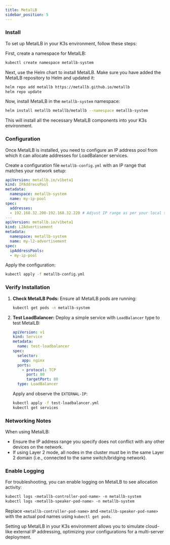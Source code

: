 ```yaml
---
title: MetalLB
sidebar_position: 5
---
```


### Install
To set up MetalLB in your K3s environment, follow these steps:

First, create a namespace for MetalLB:

```bash
kubectl create namespace metallb-system
```

Next, use the Helm chart to install MetalLB. Make sure you have added the MetalLB repository to Helm and updated it:

```bash
helm repo add metallb https://metallb.github.io/metallb
helm repo update
```

Now, install MetalLB in the `metallb-system` namespace:

```bash
helm install metallb metallb/metallb --namespace metallb-system
```

This will install all the necessary MetalLB components into your K3s environment.

### Configuration
Once MetalLB is installed, you need to configure an IP address pool from which it can allocate addresses for LoadBalancer services.

Create a configuration file `metallb-config.yml` with an IP range that matches your network setup:

```yaml
apiVersion: metallb.io/v1beta1
kind: IPAddressPool
metadata:
  namespace: metallb-system
  name: my-ip-pool
spec:
  addresses:
  - 192.168.32.200-192.168.32.220 # Adjust IP range as per your local setup
---
apiVersion: metallb.io/v1beta1
kind: L2Advertisement
metadata:
  namespace: metallb-system
  name: my-l2-advertisement
spec:
  ipAddressPools:
  - my-ip-pool
```

Apply the configuration:

```bash
kubectl apply -f metallb-config.yml
```

### Verify Installation
1. **Check MetalLB Pods:**
   Ensure all MetalLB pods are running:

   ```bash
   kubectl get pods -n metallb-system
   ```

2. **Test LoadBalancer:**
   Deploy a simple service with `LoadBalancer` type to test MetalLB:

   ```yaml
   apiVersion: v1
   kind: Service
   metadata:
     name: test-loadbalancer
   spec:
     selector:
       app: nginx
     ports:
       - protocol: TCP
         port: 80
         targetPort: 80
     type: LoadBalancer
   ```

   Apply and observe the `EXTERNAL-IP`:

   ```bash
   kubectl apply -f test-loadbalancer.yml
   kubectl get services
   ```

### Networking Notes
When using MetalLB:
- Ensure the IP address range you specify does not conflict with any other devices on the network.
- If using Layer 2 mode, all nodes in the cluster must be in the same Layer 2 domain (i.e., connected to the same switch/bridging network).

### Enable Logging
For troubleshooting, you can enable logging on MetalLB to see allocation activity:

```bash
kubectl logs <metallb-controller-pod-name> -n metallb-system
kubectl logs <metallb-speaker-pod-name> -n metallb-system
```

Replace `<metallb-controller-pod-name>` and `<metallb-speaker-pod-name>` with the actual pod names using `kubectl get pods`.

Setting up MetalLB in your K3s environment allows you to simulate cloud-like external IP addressing, optimizing your configurations for a multi-server deployment.
